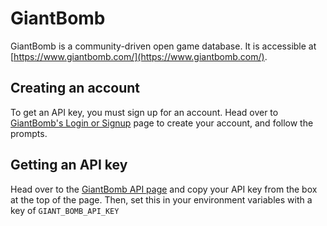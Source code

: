# GiantBomb

GiantBomb is a community-driven open game database. It is accessible at [https://www.giantbomb.com/](https://www.giantbomb.com/). 

## Creating an account
To get an API key, you must sign up for an account. Head over to [GiantBomb's Login or Signup](https://www.giantbomb.com/login-signup/) page to create your account, and follow the prompts.

## Getting an API key
Head over to the [GiantBomb API page](https://www.giantbomb.com/api/) and copy your API key from the box at the top of the page. Then, set this in your environment variables with a key of `GIANT_BOMB_API_KEY`